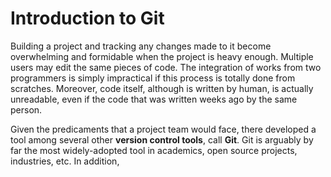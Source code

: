 # Introduction to Git

Building a project and tracking any changes made to it become overwhelming and formidable when the project is heavy enough. Multiple users may edit the same pieces of code. The integration of works from two programmers is simply impractical if this process is totally done from scratches. Moreover, code itself, although is written by human, is actually unreadable, even if the code that was written weeks ago by the same person.

Given the predicaments that a project team would face, there developed a tool among several other **version control tools**, call **Git**. Git is arguably by far the most widely-adopted tool in academics, open source projects, industries, etc. In addition,
